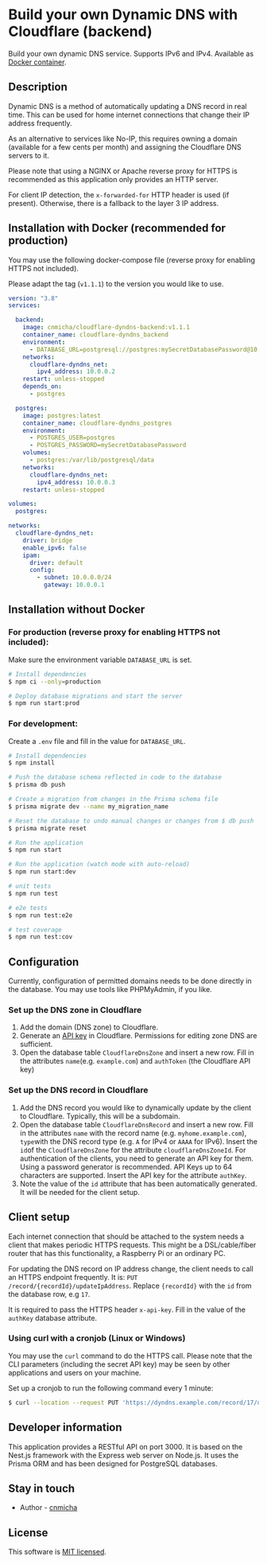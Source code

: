 # Build your own Dynamic DNS with Cloudflare (backend)

Build your own dynamic DNS service. Supports IPv6 and IPv4. Available
as [Docker container](https://hub.docker.com/r/cnmicha/cloudflare-dyndns-backend).

## Description

Dynamic DNS is a method of automatically updating a DNS record in real time. This can be used for home internet
connections that change their IP address frequently.

As an alternative to services like No-IP, this requires owning a domain (available for a few cents per month) and
assigning the Cloudflare DNS servers to it.

Please note that using a NGINX or Apache reverse proxy for HTTPS is recommended as this application only provides an
HTTP server.

For client IP detection, the `x-forwarded-for` HTTP header is used (if present). Otherwise, there is a fallback to the
layer 3 IP address.

## Installation with Docker (recommended for production)

You may use the following docker-compose file (reverse proxy for enabling HTTPS not included).

Please adapt the tag (`v1.1.1`) to the version you would like to use.

```yaml
version: "3.8"
services:

  backend:
    image: cnmicha/cloudflare-dyndns-backend:v1.1.1
    container_name: cloudflare-dyndns_backend
    environment:
      - DATABASE_URL=postgresql://postgres:mySecretDatabasePassword@10.0.0.3:5432/cloudflare-dyndns?schema=public&sslmode=prefer
    networks:
      cloudflare-dyndns_net:
        ipv4_address: 10.0.0.2
    restart: unless-stopped
    depends_on:
      - postgres

  postgres:
    image: postgres:latest
    container_name: cloudflare-dyndns_postgres
    environment:
      - POSTGRES_USER=postgres
      - POSTGRES_PASSWORD=mySecretDatabasePassword
    volumes:
      - postgres:/var/lib/postgresql/data
    networks:
      cloudflare-dyndns_net:
        ipv4_address: 10.0.0.3
    restart: unless-stopped

volumes:
  postgres:

networks:
  cloudflare-dyndns_net:
    driver: bridge
    enable_ipv6: false
    ipam:
      driver: default
      config:
        - subnet: 10.0.0.0/24
          gateway: 10.0.0.1
```

## Installation without Docker

### For production (reverse proxy for enabling HTTPS not included):

Make sure the environment variable `DATABASE_URL` is set.

```bash
# Install dependencies
$ npm ci --only=production

# Deploy database migrations and start the server
$ npm run start:prod
```

### For development:

Create a `.env` file and fill in the value for `DATABASE_URL`.

```bash
# Install dependencies
$ npm install

# Push the database schema reflected in code to the database
$ prisma db push

# Create a migration from changes in the Prisma schema file
$ prisma migrate dev --name my_migration_name

# Reset the database to undo manual changes or changes from $ db push
$ prisma migrate reset

# Run the application
$ npm run start

# Run the application (watch mode with auto-reload)
$ npm run start:dev

# unit tests
$ npm run test

# e2e tests
$ npm run test:e2e

# test coverage
$ npm run test:cov
```

## Configuration

Currently, configuration of permitted domains needs to be done directly in the database. You may use tools like
PHPMyAdmin, if you like.

### Set up the DNS zone in Cloudflare

1. Add the domain (DNS zone) to Cloudflare.
2. Generate an [API key](https://dash.cloudflare.com/profile/api-tokens) in Cloudflare. Permissions for editing zone DNS
   are sufficient.
3. Open the database table `CloudflareDnsZone` and insert a new row. Fill in the attributes `name`(e.g. `example.com`)
   and `authToken` (the Cloudflare API key)

### Set up the DNS record in Cloudflare

1. Add the DNS record you would like to dynamically update by the client to Cloudflare. Typically, this will be a
   subdomain.
2. Open the database table `CloudflareDnsRecord` and insert a new row. Fill in the attributes `name` with the record
   name (e.g. `myhome.example.com`), `type`with the DNS record type (e.g. `A` for IPv4 or `AAAA` for IPv6). Insert
   the `id`of the `CloudflareDnsZone` for the attribute `cloudflareDnsZoneId`. For authentication of the clients, you
   need to generate an API key for them. Using a password generator is recommended. API Keys up to 64 characters are
   supported. Insert the API key for the attribute `authKey`.
3. Note the value of the `id` attribute that has been automatically generated. It will be needed for the client setup.

## Client setup

Each internet connection that should be attached to the system needs a client that makes periodic HTTPS requests. This
might be a DSL/cable/fiber router that has this functionality, a Raspberry Pi or an ordinary PC.

For updating the DNS record on IP address change, the client needs to call an HTTPS endpoint frequently. It is:
`PUT /record/{recordId}/updateIpAddress`. Replace `{recordId}` with the `id` from the database row, e.g `17`.

It is required to pass the HTTPS header `x-api-key`. Fill in the value of the `authKey` database attribute.

### Using curl with a cronjob (Linux or Windows)

You may use the `curl` command to do the HTTPS call. Please note that the CLI parameters (including the secret API key)
may be seen by other applications and users on your machine.

Set up a cronjob to run the following command every 1 minute:

```bash
$ curl --location --request PUT 'https://dyndns.example.com/record/17/updateIpAddress' --header 'x-api-key: MySuperSecretApiKeyFromDatabase'
```

## Developer information

This application provides a RESTful API on port 3000. It is based on the Nest.js framework with the Express web server
on Node.js. It uses the Prisma ORM and has been designed for PostgreSQL databases.

## Stay in touch

- Author - [cnmicha](https://github.com/cnmicha)

## License

This software is [MIT licensed](LICENSE).
